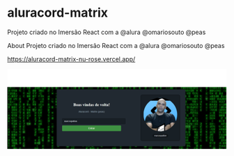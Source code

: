# aluracord-matrix
Projeto criado no Imersão React com a @alura @omariosouto @peas


About
Projeto criado no Imersão React com a @alura @omariosouto @peas
<br>


https://aluracord-matrix-nu-rose.vercel.app/



<img src="https://github.com/marcospatton/aluracord-matrix/blob/master/imersao.png" alt="Imersão-react-alura">


